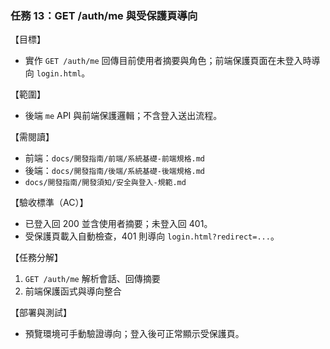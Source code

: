 ### 任務 13：GET /auth/me 與受保護頁導向

【目標】
- 實作 `GET /auth/me` 回傳目前使用者摘要與角色；前端保護頁面在未登入時導向 `login.html`。

【範圍】
- 後端 `me` API 與前端保護邏輯；不含登入送出流程。

【需閱讀】
- 前端：`docs/開發指南/前端/系統基礎-前端規格.md`
- 後端：`docs/開發指南/後端/系統基礎-後端規格.md`
- `docs/開發指南/開發須知/安全與登入-規範.md`

【驗收標準（AC）】
- 已登入回 200 並含使用者摘要；未登入回 401。
- 受保護頁載入自動檢查，401 則導向 `login.html?redirect=...`。

【任務分解】
1) `GET /auth/me` 解析會話、回傳摘要
2) 前端保護函式與導向整合

【部署與測試】
- 預覽環境可手動驗證導向；登入後可正常顯示受保護頁。


